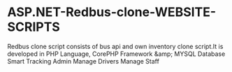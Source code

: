 # ASP.NET-Redbus-clone-WEBSITE-SCRIPTS
Redbus clone script consists of bus api and own inventory clone script.It is developed in PHP Language, CorePHP Framework &amp;amp; MYSQL Database
Smart Tracking
Admin
Manage Drivers
Manage Staff
